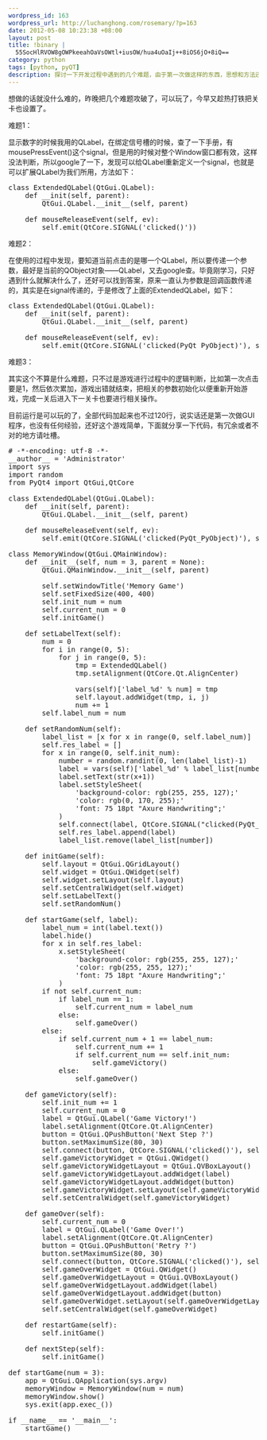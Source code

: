 ```yaml
--- 
wordpress_id: 163
wordpress_url: http://luchanghong.com/rosemary/?p=163
date: 2012-05-08 10:23:38 +08:00
layout: post
title: !binary |
  55SocHlRVOW8gOWPkeeahOaVsOWtl+iusOW/hua4uOaIj++8iOS6jO+8iQ==
category: python
tags: [python, pyQT]
description: 探讨一下开发过程中遇到的几个难题，由于第一次做这样的东西，思想和方法还是比较紧的。
---
```

想做的话就没什么难的，昨晚把几个难题攻破了，可以玩了，今早又趁热打铁把关卡也设置了。

难题1：

显示数字的时候我用的QLabel，在绑定信号槽的时候，查了一下手册，有mousePressEvent()这个signal，但是用的时候对整个Window窗口都有效，这样没法判断，所以google了一下，发现可以给QLabel重新定义一个signal，也就是可以扩展QLabel为我们所用，方法如下：
<pre class="prettyprint">
class ExtendedQLabel(QtGui.QLabel):
    def __init(self, parent):
        QtGui.QLabel.__init__(self, parent)

    def mouseReleaseEvent(self, ev):
        self.emit(QtCore.SIGNAL('clicked()'))
</pre>
难题2：

在使用的过程中发现，要知道当前点击的是哪一个QLabel，所以要传递一个参数，最好是当前的QObject对象——QLabel，又去google查。毕竟刚学习，只好遇到什么就解决什么了，还好可以找到答案，原来一直认为参数是回调函数传递的，其实是在signal传递的，于是修改了上面的ExtendedQLabel，如下：
<pre class="prettyprint">
class ExtendedQLabel(QtGui.QLabel):
    def __init(self, parent):
        QtGui.QLabel.__init__(self, parent)

    def mouseReleaseEvent(self, ev):
        self.emit(QtCore.SIGNAL('clicked(PyQt_PyObject)'), self)
</pre>
难题3：

其实这个不算是什么难题，只不过是游戏进行过程中的逻辑判断，比如第一次点击要是1，然后依次累加，游戏出错就结束，把相关的参数初始化以便重新开始游戏，完成一关后进入下一关卡也要进行相关操作。

目前运行是可以玩的了，全部代码加起来也不过120行，说实话还是第一次做GUI程序，也没有任何经验，还好这个游戏简单，下面就分享一下代码，有冗余或者不对的地方请吐槽。
<pre class="prettyprint">
# -*-encoding: utf-8 -*-
__author__ = 'Administrator'
import sys
import random
from PyQt4 import QtGui,QtCore

class ExtendedQLabel(QtGui.QLabel):
    def __init(self, parent):
        QtGui.QLabel.__init__(self, parent)

    def mouseReleaseEvent(self, ev):
        self.emit(QtCore.SIGNAL('clicked(PyQt_PyObject)'), self)

class MemoryWindow(QtGui.QMainWindow):
    def __init__(self, num = 3, parent = None):
        QtGui.QMainWindow.__init__(self, parent)

        self.setWindowTitle('Memory Game')
        self.setFixedSize(400, 400)
        self.init_num = num
        self.current_num = 0
        self.initGame()

    def setLabelText(self):
        num = 0
        for i in range(0, 5):
            for j in range(0, 5):
                tmp = ExtendedQLabel()
                tmp.setAlignment(QtCore.Qt.AlignCenter)

                vars(self)['label_%d' % num] = tmp
                self.layout.addWidget(tmp, i, j)
                num += 1
        self.label_num = num

    def setRandomNum(self):
        label_list = [x for x in range(0, self.label_num)]
        self.res_label = []
        for x in range(0, self.init_num):
            number = random.randint(0, len(label_list)-1)
            label = vars(self)['label_%d' % label_list[number]]
            label.setText(str(x+1))
            label.setStyleSheet(
                'background-color: rgb(255, 255, 127);'
                'color: rgb(0, 170, 255);'
                'font: 75 18pt "Axure Handwriting";'
            )
            self.connect(label, QtCore.SIGNAL("clicked(PyQt_PyObject)"), self.startGame)
            self.res_label.append(label)
            label_list.remove(label_list[number])

    def initGame(self):
        self.layout = QtGui.QGridLayout()
        self.widget = QtGui.QWidget(self)
        self.widget.setLayout(self.layout)
        self.setCentralWidget(self.widget)
        self.setLabelText()
        self.setRandomNum()

    def startGame(self, label):
        label_num = int(label.text())
        label.hide()
        for x in self.res_label:
            x.setStyleSheet(
                'background-color: rgb(255, 255, 127);'
                'color: rgb(255, 255, 127);'
                'font: 75 18pt "Axure Handwriting";'
            )
        if not self.current_num:
            if label_num == 1:
                self.current_num = label_num
            else:
                self.gameOver()
        else:
            if self.current_num + 1 == label_num:
                self.current_num += 1
                if self.current_num == self.init_num:
                    self.gameVictory()
            else:
                self.gameOver()

    def gameVictory(self):
        self.init_num += 1
        self.current_num = 0
        label = QtGui.QLabel('Game Victory!')
        label.setAlignment(QtCore.Qt.AlignCenter)
        button = QtGui.QPushButton('Next Step ?')
        button.setMaximumSize(80, 30)
        self.connect(button, QtCore.SIGNAL('clicked()'), self.restartGame)
        self.gameVictoryWidget = QtGui.QWidget()
        self.gameVictoryWidgetLayout = QtGui.QVBoxLayout()
        self.gameVictoryWidgetLayout.addWidget(label)
        self.gameVictoryWidgetLayout.addWidget(button)
        self.gameVictoryWidget.setLayout(self.gameVictoryWidgetLayout)
        self.setCentralWidget(self.gameVictoryWidget)

    def gameOver(self):
        self.current_num = 0
        label = QtGui.QLabel('Game Over!')
        label.setAlignment(QtCore.Qt.AlignCenter)
        button = QtGui.QPushButton('Retry ?')
        button.setMaximumSize(80, 30)
        self.connect(button, QtCore.SIGNAL('clicked()'), self.restartGame)
        self.gameOverWidget = QtGui.QWidget()
        self.gameOverWidgetLayout = QtGui.QVBoxLayout()
        self.gameOverWidgetLayout.addWidget(label)
        self.gameOverWidgetLayout.addWidget(button)
        self.gameOverWidget.setLayout(self.gameOverWidgetLayout)
        self.setCentralWidget(self.gameOverWidget)

    def restartGame(self):
        self.initGame()

    def nextStep(self):
        self.initGame()

def startGame(num = 3):
    app = QtGui.QApplication(sys.argv)
    memoryWindow = MemoryWindow(num = num)
    memoryWindow.show()
    sys.exit(app.exec_())

if __name__ == '__main__':
    startGame()
</pre>
